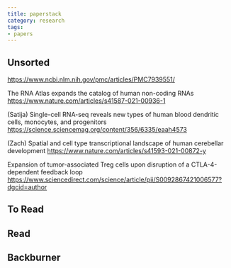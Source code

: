 ```yaml
---
title: paperstack
category: research
tags:
- papers
---
```


## Unsorted
https://www.ncbi.nlm.nih.gov/pmc/articles/PMC7939551/

The RNA Atlas expands the catalog of human non-coding RNAs  
https://www.nature.com/articles/s41587-021-00936-1  

(Satija) Single-cell RNA-seq reveals new types of human blood dendritic cells, monocytes, and progenitors
https://science.sciencemag.org/content/356/6335/eaah4573

(Zach) Spatial and cell type transcriptional landscape of human cerebellar development
https://www.nature.com/articles/s41593-021-00872-y

Expansion of tumor-associated Treg cells upon disruption of a CTLA-4-dependent feedback loop
https://www.sciencedirect.com/science/article/pii/S0092867421006577?dgcid=author

## To Read


## Read

## Backburner


